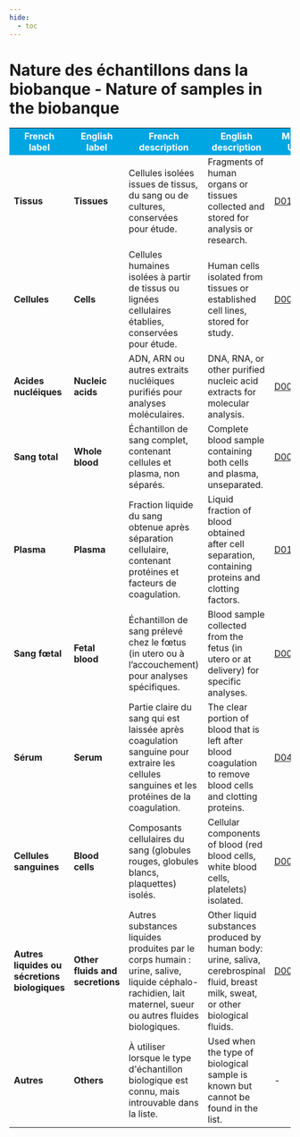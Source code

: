 ```yaml
---
hide:
  - toc
---
```


# Nature des échantillons dans la biobanque - Nature of samples in the biobanque

<table>
  <tr BGCOLOR="#00a6e2">
    <th style="color:#FFFFFF;">French label</th>
    <th style="color:#FFFFFF;">English label</th>
    <th style="color:#FFFFFF;">French description</th>
    <th style="color:#FFFFFF;">English description</th>
    <th style="color:#FFFFFF;">MeSH URI</th>
  </tr>
  <tr>
    <td><b>Tissus</b></td>
    <td><b>Tissues</b></td>
    <td>Cellules isolées issues de tissus, du sang ou de cultures, conservées pour étude.</td>
    <td>Fragments of human organs or tissues collected and stored for analysis or research.</td>
    <td><a href="http://id.nlm.nih.gov/mesh/D014024">D014024</a></td>
  </tr>
    <tr>
    <td><b>Cellules</b></td>
    <td><b>Cells</b></td>
    <td>Cellules humaines isolées à partir de tissus ou lignées cellulaires établies, conservées pour étude.</td>
    <td>Human cells isolated from tissues or established cell lines, stored for study.</td>
    <td><a href="http://id.nlm.nih.gov/mesh/D002477">D002477</a></td>
  </tr>
    <tr>
    <td><b>Acides nucléiques</b></td>
    <td><b>Nucleic acids</b></td>
    <td>ADN, ARN ou autres extraits nucléiques purifiés pour analyses moléculaires.</td>
    <td>DNA, RNA, or other purified nucleic acid extracts for molecular analysis.</td>
    <td><a href="http://id.nlm.nih.gov/mesh/D009696">D009696</a></td>
  </tr>
    <tr>
    <td><b>Sang total</b></td>
    <td><b>Whole blood</b></td>
    <td>Échantillon de sang complet, contenant cellules et plasma, non séparés.</td>
    <td>Complete blood sample containing both cells and plasma, unseparated.</td>
    <td><a href="http://id.nlm.nih.gov/mesh/D001769">D001769</a></td>
  </tr>
    <tr>
    <td><b>Plasma</b></td>
    <td><b>Plasma</b></td>
    <td>Fraction liquide du sang obtenue après séparation cellulaire, contenant protéines et facteurs de coagulation.</td>
    <td>Liquid fraction of blood obtained after cell separation, containing proteins and clotting factors.</td>
    <td><a href="http://id.nlm.nih.gov/mesh/D010949">D010949</a></td>
  </tr>
    <tr>
    <td><b>Sang fœtal</b></td>
    <td><b>Fetal blood</b></td>
    <td>Échantillon de sang prélevé chez le fœtus (in utero ou à l’accouchement) pour analyses spécifiques.</td>
    <td>Blood sample collected from the fetus (in utero or at delivery) for specific analyses.</td>
    <td><a href="http://id.nlm.nih.gov/mesh/D005312">D005312</a></td>
  </tr>
    <tr>
    <td><b>Sérum</b></td>
    <td><b>Serum</b></td>
    <td>Partie claire du sang qui est laissée après coagulation sanguine pour extraire les cellules sanguines et les protéines de la coagulation.</td>
    <td>The clear portion of blood that is left after blood coagulation to remove blood cells and clotting proteins.</td>
    <td><a href="http://id.nlm.nih.gov/mesh/D044967">D044967</a></td>
  </tr>
    <tr>
    <td><b>Cellules sanguines</b></td>
    <td><b>Blood cells</b></td>
    <td>Composants cellulaires du sang (globules rouges, globules blancs, plaquettes) isolés.</td>
    <td>Cellular components of blood (red blood cells, white blood cells, platelets) isolated.</td>
    <td><a href="http://id.nlm.nih.gov/mesh/D001773">D001773</a></td>
  </tr>
    <tr>
    <td><b>Autres liquides ou sécretions biologiques</b></td>
    <td><b>Other fluids and secretions</b></td>
    <td>Autres substances liquides produites par le corps humain : urine, salive, liquide céphalo-rachidien, lait maternel, sueur ou autres fluides biologiques.</td>
    <td>Other liquid substances produced by human body: urine, saliva, cerebrospinal fluid, breast milk, sweat, or other biological fluids.</td>
    <td><a href="http://id.nlm.nih.gov/mesh/D005441">D005441</a></td>
  </tr>
    <tr>
    <td><b>Autres</b></td>
    <td><b>Others</b></td>
    <td>À utiliser lorsque le type d'échantillon biologique est connu, mais introuvable dans la liste.</td>
    <td>Used when the type of biological sample is known but cannot be found in the list.</td>
    <td><a>-</a></td>
  </tr>

  </table>